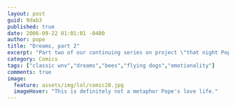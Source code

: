 ```yaml
---
layout: post
guid: 9dab3
published: true
date: 2006-09-22 01:01:01 -0400
author: pope
title: "Dreams, part 2"
excerpt: "Part two of our continuing series on project \"that night Pope had a bunch of weird dreams that definitely didn't have any symbolism or anything I swear.\" "
category: Comics
tags: ["classic wnv","dreams","bees","flying dogs","emotionality"]
comments: true 
image:
  feature: assets/img/lol/comic28.jpg
  imageHover: "This is definitely not a metaphor Pope's love life."
---
```


